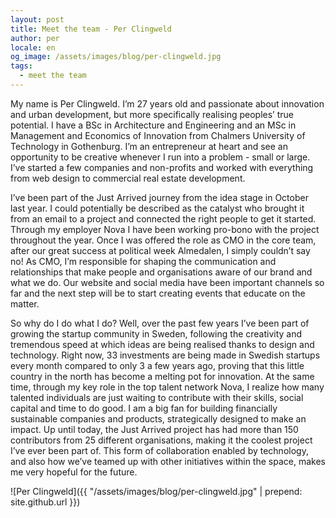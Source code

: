 ```yaml
---
layout: post
title: Meet the team - Per Clingweld
author: per
locale: en
og_image: /assets/images/blog/per-clingweld.jpg
tags:
  - meet the team
---
```


My name is Per Clingweld. I’m 27 years old and passionate about innovation and urban development, but more specifically realising peoples’ true potential. I have a BSc in Architecture and Engineering and an MSc in Management and Economics of Innovation from Chalmers University of Technology in Gothenburg. I’m an entrepreneur at heart and see an opportunity to be creative whenever I run into a problem - small or large. I’ve started a few companies and non-profits and worked with everything from web design to commercial real estate development.

I’ve been part of the Just Arrived journey from the idea stage in October last year. I could potentially be described as the catalyst who brought it from an email to a project and connected the right people to get it started. Through my employer Nova I have been working pro-bono with the project throughout the year. Once I was offered the role as CMO in the core team, after our great success at political week Almedalen, I simply couldn’t say no! As CMO, I’m responsible for shaping the communication and relationships that make people and organisations aware of our brand and what we do. Our website and social media have been important channels so far and the next step will be to start creating events that educate on the matter.

So why do I do what I do? Well, over the past few years I’ve been part of growing the startup community in Sweden, following the creativity and tremendous speed at which ideas are being realised thanks to design and technology. Right now, 33 investments are being made in Swedish startups every month compared to only 3 a few years ago, proving that this little country in the north has become a melting pot for innovation. At the same time, through my key role in the top talent network Nova, I realize how many talented individuals are just waiting to contribute with their skills, social capital and time to do good. I am a big fan for building financially sustainable companies and products, strategically designed to make an impact. Up until today, the Just Arrived project has had more than 150 contributors from 25 different organisations, making it the coolest project I’ve ever been part of. This form of collaboration enabled by technology, and also how we’ve teamed up with other initiatives within the space, makes me very hopeful for the future.

![Per Clingweld]({{ "/assets/images/blog/per-clingweld.jpg" | prepend: site.github.url }})

